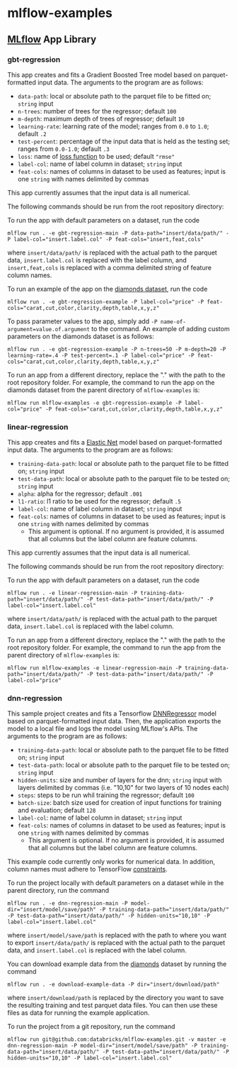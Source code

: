 # mlflow-examples
## [MLflow](http://mlflow.org) App Library
### gbt-regression
This app creates and fits a Gradient Boosted Tree model based on parquet-formatted input data. The arguments to the program are as follows:
* `data-path`: local or absolute path to the parquet file to be fitted on; `string` input
* `n-trees`: number of trees for the regressor; default `100`
* `m-depth`: maximum depth of trees of regressor; default `10`
* `learning-rate`: learning rate of the model; ranges from `0.0` to `1.0`; default `.2`
* `test-percent`: percentage of the input data that is held as the testing set; ranges from `0.0-1.0`; default `.3`
* `loss`: name of [loss function](https://github.com/dmlc/xgboost/blob/master/doc/parameter.md) to be used; default `"rmse"`
* `label-col`: name of label column in dataset; `string` input
* `feat-cols`: names of columns in dataset to be used as features; input is one `string` with names delimited by commas

This app currently assumes that the input data is all numerical.

The following commands should be run from the root repository directory:

To run the app with default parameters on a dataset, run the code 
```
mlflow run . -e gbt-regression-main -P data-path="insert/data/path/" -P label-col="insert.label.col" -P feat-cols="insert,feat,cols"
```
where `insert/data/path/` is replaced with the actual path to the parquet data, `insert.label.col` is replaced with the label column, and `insert,feat,cols` is replaced with a comma delimited string of feature column names.

To run an example of the app on the [diamonds dataset](https://raw.githubusercontent.com/tidyverse/ggplot2/4c678917/data-raw/diamonds.csv), run the code 
```
mlflow run . -e gbt-regression-example -P label-col="price" -P feat-cols="carat,cut,color,clarity,depth,table,x,y,z"
```

To pass parameter values to the app, simply add `-P name-of-argument=value.of.argument` to the command. An example of adding custom parameters on the diamonds dataset is as follows: 
```
mlflow run . -e gbt-regression-example -P n-trees=50 -P m-depth=20 -P learning-rate=.4 -P test-percent=.1 -P label-col="price" -P feat-cols="carat,cut,color,clarity,depth,table,x,y,z"
```

To run an app from a different directory, replace the "." with the path to the root repository folder. For example, the command to run the app on the diamonds dataset from the parent directory of `mlflow-examples` is:
```
mlflow run mlflow-examples -e gbt-regression-example -P label-col="price" -P feat-cols="carat,cut,color,clarity,depth,table,x,y,z"
```

### linear-regression

This app creates and fits a [Elastic Net](http://scikit-learn.org/stable/modules/generated/sklearn.linear_model.ElasticNet.html) model based on parquet-formatted input data. The arguments to the program are as follows:
* `training-data-path`: local or absolute path to the parquet file to be fitted on; `string` input
* `test-data-path`: local or absolute path to the parquet file to be tested on; `string` input
* `alpha`: alpha for the regressor; default `.001`
* `l1-ratio`: l1 ratio to be used for the regressor; default `.5`
* `label-col`: name of label column in dataset; `string` input
* `feat-cols`: names of columns in dataset to be used as features; input is one `string` with names delimited by commas
    * This argument is optional. If no argument is provided, it is assumed that all columns but the label column are feature columns.

This app currently assumes that the input data is all numerical.

The following commands should be run from the root repository directory:

To run the app with default parameters on a dataset, run the code 
```
mlflow run . -e linear-regression-main -P training-data-path="insert/data/path/" -P test-data-path="insert/data/path/" -P label-col="insert.label.col"
```
where `insert/data/path/` is replaced with the actual path to the parquet data, `insert.label.col` is replaced with the label column.

To run an app from a different directory, replace the "." with the path to the root repository folder. For example, the command to run the app from the parent directory of `mlflow-examples` is:
```
mlflow run mlflow-examples -e linear-regression-main -P training-data-path="insert/data/path/" -P test-data-path="insert/data/path/" -P label-col="price" 
```

### dnn-regression

This sample project creates and fits a Tensorflow [DNNRegressor](https://www.tensorflow.org/api_docs/python/tf/estimator/DNNRegressor) model based on parquet-formatted input data. Then, the application exports the model to a local file and logs the model using MLflow's APIs. The arguments to the program are as follows:
* `training-data-path`: local or absolute path to the parquet file to be fitted on; `string` input
* `test-data-path`: local or absolute path to the parquet file to be tested on; `string` input
* `hidden-units`: size and number of layers for the dnn; `string` input with layers delimited by commas (i.e. "10,10" for two layers of 10 nodes each)
* `steps`: steps to be run whil training the regressor; default `100`
* `batch-size`: batch size used for creation of input functions for training and evaluation; default `128`
* `label-col`: name of label column in dataset; `string` input
* `feat-cols`: names of columns in dataset to be used as features; input is one `string` with names delimited by commas
    * This argument is optional. If no argument is provided, it is assumed that all columns but the label column are feature columns.

This example code currently only works for numerical data. In addition, column names must adhere to TensorFlow [constraints](https://www.tensorflow.org/api_docs/python/tf/Operation#__init__).

To run the project locally with default parameters on a dataset while in the parent directory, run the command
```
mlflow run . -e dnn-regression-main -P model-dir="insert/model/save/path" -P training-data-path="insert/data/path/" -P test-data-path="insert/data/path/" -P hidden-units="10,10" -P label-col="insert.label.col"
```
where `insert/model/save/path` is replaced with the path to where you want to export `insert/data/path/` is replaced with the actual path to the parquet data, and `insert.label.col` is replaced with the label column.

You can download example data from the [diamonds](https://raw.githubusercontent.com/tidyverse/ggplot2/4c678917/data-raw/diamonds.csv) dataset by running the command
```
mlflow run . -e download-example-data -P dir="insert/download/path"
```
where `insert/download/path` is replaced by the directory you want to save the resulting training and test parquet data files. You can then use these files as data for running the example application.

To run the project from a git repository, run the command
```
mlflow run git@github.com:databricks/mlflow-examples.git -v master -e dnn-regression-main -P model-dir="insert/model/save/path" -P training-data-path="insert/data/path/" -P test-data-path="insert/data/path/" -P hidden-units="10,10" -P label-col="insert.label.col"
```
